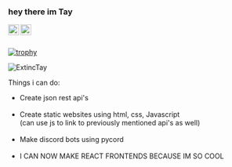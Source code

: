 ### hey there im Tay
<a href="https://discord.gg/74erf7MAsw">
  <img align="left" alt="Tay's Discord" width="22px" src="https://raw.githubusercontent.com/peterthehan/peterthehan/master/assets/discord.svg" />
</a>
<a href="https://twitter.com/ExtincTay">
  <img align="left" alt="ExtincTay | Twitter" width="22px" src="https://raw.githubusercontent.com/peterthehan/peterthehan/master/assets/twitter.svg" />
</a>
<br><br>

[![trophy](https://github-profile-trophy.vercel.app/?username=ExtincTay&theme=darkhub&row=4&no-bg=true&rank=SECRET,SSS,SS,S,AAA,AA,A,B,C)](https://github.com/ryo-ma/github-profile-trophy)

<img src="https://github-readme-stats.vercel.app/api?username=ExtincTay&show_icons=true&theme=gotham" alt="ExtincTay">
<br>

Things i can do: <br>
- Create json rest api's <br><br>
- Create static websites using html, css, Javascript <br>
  (can use js to link to previously mentioned api's as well) <br><br>
- Make discord bots using pycord <br><br>
- I CAN NOW MAKE REACT FRONTENDS BECAUSE IM SO COOL <br><br>
